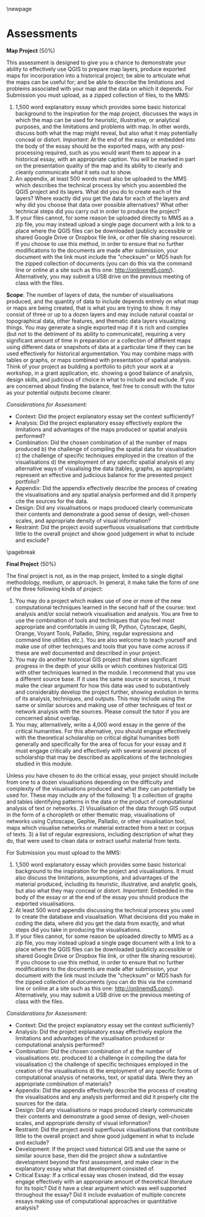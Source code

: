 \newpage

# Assessments 

**Map Project** (50%)

This assessment is designed to give you a chance to demonstrate your ability to effectively use QGIS to prepare map layers, produce exported maps for incorporation into a historical project; be able to articulate what the maps can be useful for; and be able to describe the limitations and problems associated with your map and the data on which it depends. For Submission you must upload, as a zipped collection of files, to the MMS:

1. 1,500 word explanatory essay which provides some basic historical background to the inspiration for the map project, discusses the ways in which the map can be used for heuristic, illustrative, or analytical purposes, and the limitations and problems with map. In other words, discuss both what the map might reveal, but also what it may potentially conceal or distort. *Important*: At the end of the essay or embedded into the body of the essay should be the exported maps, with any post-processing required, such as you would want them to appear in a historical essay, with an appropriate caption. You will be marked in part on the presentation quality of the map and its ability to clearly and cleanly communicate what it sets out to show.
2. An appendix, at least 500 words must also be uploaded to the MMS which describes the technical process by which you assembled the QGIS project and its layers. What did you do to create each of the layers? Where exactly did you get the data for each of the layers and why did you choose that data over possible alternatives? What other technical steps did you carry out in order to produce the project?
3. If your files cannot, for some reason be uploaded directly to MMS as a zip file, you may instead upload a single page document with a link to a place where the QGIS files can be downloaded (publicly accessible or shared Google Drive or Dropbox file link, or other file sharing resource). If you choose to use this method, in order to ensure that no further modifications to the documents are made after submission, your document with the link must include the "checksum" or MD5 hash for the zipped collection of documents (you can do this via the command line or online at a site such as this one: http://onlinemd5.com/). Alternatively, you may submit a USB drive on the previous meeting of class with the files. 

**Scope**: The number of layers of data, the number of visualisations produced, and the quantity of data to include depends entirely on what map or maps are being created, that is what you are trying to show. It may consist of three or up to a dozen layers and may include natural coastal or topographical data, other features, and thematic data layers visualizing things. You may generate a single exported map if it is rich and complex (but not to the detriment of its ability to communicate), requiring a very significant amount of time in preparation or a collection of different maps using different data or snapshots of data at a particular time if they can be used effectively for historical argumentation. You may combine maps with tables or graphs, or maps combined with presentation of spatial analysis. Think of your project as building a portfolio to pitch your work at a workshop, in a grant application, etc. showing a good balance of analysis, design skills, and judicious of choice in what to include and exclude. If you are concerned about finding the balance, feel free to consult with the tutor as your potential outputs become clearer.

*Considerations for Assessment:*

* Context: Did the project explanatory essay set the context sufficiently?
* Analysis: Did the project explanatory essay effectively explore the limitations and advantages of the maps produced or spatial analysis performed?
* Combination: Did the chosen combination of a) the number of maps produced b) the challenge of compiling the spatial data for visualisation c) the challenge of specific techniques employed in the creation of the visualisations d) the employment of any specific spatial analysis e) any alternative ways of visualising the data (tables, graphs, as appropriate) represent an effective and judicious balance for the presented project portfolio? 
* Appendix: Did the appendix effectively describe the process of creating the visualisations and any spatial analysis performed and did it properly cite the sources for the data.
* Design: Did any visualisations or maps produced clearly communicate their contents and demonstrate a good sense of design, well-chosen scales, and appropriate density of visual information? 
* Restraint: Did the project avoid superfluous visualisations that contribute little to the overall project and show good judgement in what to include and exclude?

\pagebreak

**Final Project** (50%)

The final project is not, as in the map project, limited to a single digital methodology, medium, or approach. In general, it make take the form of one of the three following kinds of project:

1. You may do a project which makes use of one or more of the new computational techniques learned in the second half of the course: text analysis and/or social network visualisation and analysis. You are free to use the combination of tools and techniques that you feel most appropriate and comfortable in using (R, Python, Cytoscape, Gephi, Orange, Voyant Tools, Palladio, Shiny, regular expressions and command line utilities etc.). You are also welcome to teach yourself and make use of other techniques and tools that you have come across if these are well documented and described in your project.
2. You may do another historical GIS project that shows significant progress in the depth of your skills or which combines historical GIS with other techniques learned in the module. I recommend that you use a different source base. If it uses the same source or sources, it must make the clear argument for how this data was used to substantively and considerably develop the project further, showing evolution in terms of its analysis, techniques, and outputs. This may include using the same or similar sources and making use of other techniques of text or network analysis with the sources. Please consult the tutor if you are concerned about overlap.
3. You may, alternatively, write a 4,000 word essay in the genre of the critical humanities. For this alternative, you should engage effectively with the theoretical scholarship on critical digital humanities both generally and specifically for the area of focus for your essay and it must engage critically and effectively with several several pieces of scholarship that may be described as applications of the technologies studied in this module.

Unless you have chosen to do the critical essay, your project should include from one to a dozen visualisations depending on the difficulty and complexity of the visualisations produced and what they can potentially be used for. These may include any of the following: 1) a collection of graphs and tables identifying patterns in the data or the product of computational analysis of text or networks. 2) Visualisation of the data through GIS output in the form of a choropleth or other thematic map, visualisations of networks using Cytoscape, Gephie, Palladio, or other visualisation tool, maps which visualise networks or material extracted from a text or corpus of texts. 3) a list of regular expressions, including description of what they do, that were used to clean data or extract useful material from texts. 

For Submission you must upload to the MMS:

1. 1,500 word explanatory essay which provides some basic historical background to the inspiration for the project and visualisations. It must also discuss the limitations, assumptions, and advantages of the material produced, including its heuristic, illustrative, and analytic goals, but also what they may conceal or distort. *Important*: Embedded in the body of the essay or at the end of the essay you should produce the exported visualisations.
2. At least 500 word appendix discussing the technical process you used to create the database and visualisation. What decisions did you make in coding the data, where did you get the data from exactly, and what steps did you take in producing the visualisations.
3. If your files cannot, for some reason be uploaded directly to MMS as a zip file, you may instead upload a single page document with a link to a place where the QGIS files can be downloaded (publicly accessible or shared Google Drive or Dropbox file link, or other file sharing resource). If you choose to use this method, in order to ensure that no further modifications to the documents are made after submission, your document with the link must include the "checksum" or MD5 hash for the zipped collection of documents (you can do this via the command line or online at a site such as this one: http://onlinemd5.com/). Alternatively, you may submit a USB drive on the previous meeting of class with the files. 

*Considerations for Assessment:*

* Context: Did the project explanatory essay set the context sufficiently?
* Analysis: Did the project explanatory essay effectively explore the limitations and advantages of the visualisation produced or computational analysis performed?
* Combination: Did the chosen combination of a) the number of visualisations etc. produced b) a challenge in compiling the data for visualisation c) the challenge of specific techniques employed in the creation of the visualisations d) the employment of any specific forms of computational analysis of networks, text, or spatial data. Were they an appropriate combination of materials?
* Appendix: Did the appendix effectively describe the process of creating the visualisations and any analysis performed and did it properly cite the sources for the data.
* Design: Did any visualisations or maps produced clearly communicate their contents and demonstrate a good sense of design, well-chosen scales, and appropriate density of visual information? 
* Restraint: Did the project avoid superfluous visualisations that contribute little to the overall project and show good judgement in what to include and exclude?
* Development: If the project used historical GIS and use the same or similar source base, then did the project show a substantive development beyond the first assessment, and make clear in the explanatory essay what that development consisted of.
* Critical Essay: If a critical essay was chosen instead, did the essay engage effectively with an appropriate amount of theoretical literature for its topic? Did it have a clear argument which was well supported throughout the essay? Did it include evaluation of multiple concrete essays making use of computational approaches or quantitative analysis?

